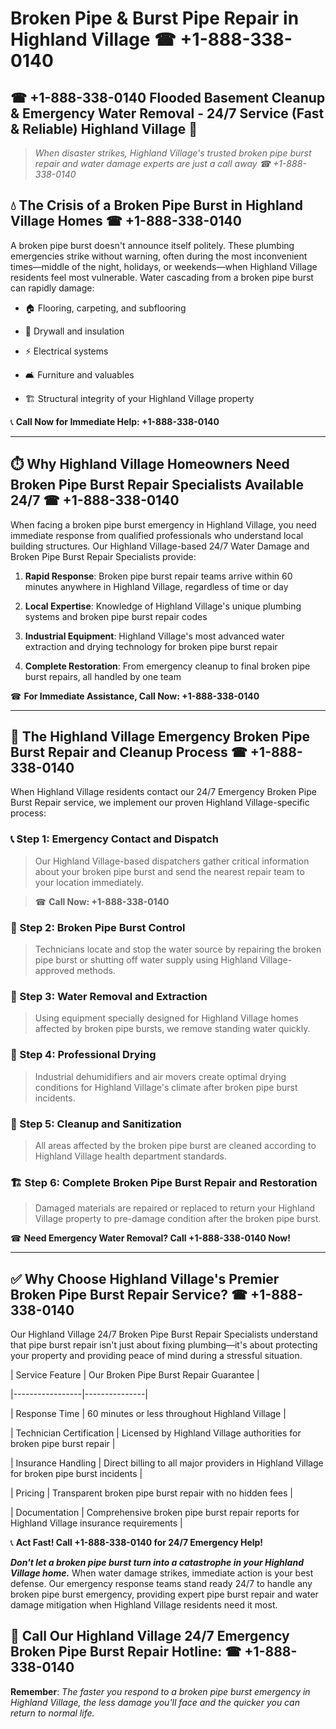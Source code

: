 # Broken Pipe & Burst Pipe Repair in Highland Village ☎ +1-888-338-0140  
## ☎ +1-888-338-0140 Flooded Basement Cleanup & Emergency Water Removal - 24/7 Service (Fast & Reliable) Highland Village 🚨  

> *When disaster strikes, Highland Village's trusted broken pipe burst repair and water damage experts are just a call away ☎ +1-888-338-0140*  

## 💧 The Crisis of a Broken Pipe Burst in Highland Village Homes ☎ +1-888-338-0140  

A broken pipe burst doesn't announce itself politely. These plumbing emergencies strike without warning, often during the most inconvenient times—middle of the night, holidays, or weekends—when Highland Village residents feel most vulnerable. Water cascading from a broken pipe burst can rapidly damage:  

* 🏠 Flooring, carpeting, and subflooring  
* 🧱 Drywall and insulation  
* ⚡ Electrical systems  
* 🛋️ Furniture and valuables  
* 🏗️ Structural integrity of your Highland Village property  

📞 **Call Now for Immediate Help: +1-888-338-0140**  

---  

## ⏱️ Why Highland Village Homeowners Need Broken Pipe Burst Repair Specialists Available 24/7 ☎ +1-888-338-0140  

When facing a broken pipe burst emergency in Highland Village, you need immediate response from qualified professionals who understand local building structures. Our Highland Village-based 24/7 Water Damage and Broken Pipe Burst Repair Specialists provide:  

1. **Rapid Response**: Broken pipe burst repair teams arrive within 60 minutes anywhere in Highland Village, regardless of time or day  
2. **Local Expertise**: Knowledge of Highland Village's unique plumbing systems and broken pipe burst repair codes  
3. **Industrial Equipment**: Highland Village's most advanced water extraction and drying technology for broken pipe burst repair  
4. **Complete Restoration**: From emergency cleanup to final broken pipe burst repairs, all handled by one team  

☎ **For Immediate Assistance, Call Now: +1-888-338-0140**  

---  

## 🔧 The Highland Village Emergency Broken Pipe Burst Repair and Cleanup Process ☎ +1-888-338-0140  

When Highland Village residents contact our 24/7 Emergency Broken Pipe Burst Repair service, we implement our proven Highland Village-specific process:  

### 📞 Step 1: Emergency Contact and Dispatch  
> Our Highland Village-based dispatchers gather critical information about your broken pipe burst and send the nearest repair team to your location immediately.  
> ☎ **Call Now: +1-888-338-0140**  

### 🚿 Step 2: Broken Pipe Burst Control  
> Technicians locate and stop the water source by repairing the broken pipe burst or shutting off water supply using Highland Village-approved methods.  

### 🌊 Step 3: Water Removal and Extraction  
> Using equipment specially designed for Highland Village homes affected by broken pipe bursts, we remove standing water quickly.  

### 💨 Step 4: Professional Drying  
> Industrial dehumidifiers and air movers create optimal drying conditions for Highland Village's climate after broken pipe burst incidents.  

### 🧼 Step 5: Cleanup and Sanitization  
> All areas affected by the broken pipe burst are cleaned according to Highland Village health department standards.  

### 🏗️ Step 6: Complete Broken Pipe Burst Repair and Restoration  
> Damaged materials are repaired or replaced to return your Highland Village property to pre-damage condition after the broken pipe burst.  

☎ **Need Emergency Water Removal? Call +1-888-338-0140 Now!**  

---  

## ✅ Why Choose Highland Village's Premier Broken Pipe Burst Repair Service? ☎ +1-888-338-0140  

Our Highland Village 24/7 Broken Pipe Burst Repair Specialists understand that pipe burst repair isn't just about fixing plumbing—it's about protecting your property and providing peace of mind during a stressful situation.  

| Service Feature | Our Broken Pipe Burst Repair Guarantee |  
|-----------------|---------------|  
| Response Time | 60 minutes or less throughout Highland Village |  
| Technician Certification | Licensed by Highland Village authorities for broken pipe burst repair |  
| Insurance Handling | Direct billing to all major providers in Highland Village for broken pipe burst incidents |  
| Pricing | Transparent broken pipe burst repair with no hidden fees |  
| Documentation | Comprehensive broken pipe burst repair reports for Highland Village insurance requirements |  

📞 **Act Fast! Call +1-888-338-0140 for 24/7 Emergency Help!**  

***Don't let a broken pipe burst turn into a catastrophe in your Highland Village home.*** When water damage strikes, immediate action is your best defense. Our emergency response teams stand ready 24/7 to handle any broken pipe burst emergency, providing expert pipe burst repair and water damage mitigation when Highland Village residents need it most.  

## 📱 Call Our Highland Village 24/7 Emergency Broken Pipe Burst Repair Hotline: ☎ +1-888-338-0140  

**Remember**: *The faster you respond to a broken pipe burst emergency in Highland Village, the less damage you'll face and the quicker you can return to normal life.*